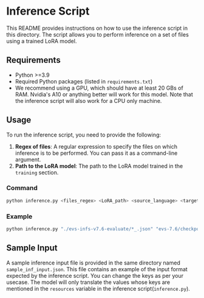 # Inference Script

This README provides instructions on how to use the inference script in this directory. The script allows you to perform inference on a set of files using a trained LoRA model.

## Requirements

- Python >=3.9
- Required Python packages (listed in `requirements.txt`)
- We recommend using a GPU, which should have at least 20 GBs of RAM. Nvidia's A10 or anything better will work for this model. Note that the inference script will also work for a CPU only machine. 

## Usage

To run the inference script, you need to provide the following:

1. **Regex of files**: A regular expression to specify the files on which inference is to be performed. You can pass it as a command-line argument.
2. **Path to the LoRA model**: The path to the LoRA model trained in the `training` section.

### Command

```bash
python inference.py <files_regex> <LoRA_path> <source_language> <target_language>;
```

### Example

```bash
python inference.py "./evs-infs-v7.6-evaluate/*_.json" "evs-7.6/checkpoint-8760/" "English" "Kannada";
```

## Sample Input

A sample inference input file is provided in the same directory named `sample_inf_input.json`. This file contains an example of the input format expected by the inference script. You can change the keys as per your usecase. The model will only translate the values whose keys are mentioned in the `resources` variable in the inference script(`inference.py`).
